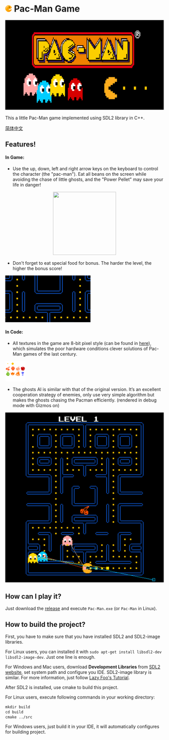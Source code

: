 # ![Pac-Man-icon](src/res/image/icon.png) Pac-Man Game
<p align="center">
  <img src="https://github.com/Criheacy/Pac-Man-Game/blob/main/docs/README-assets/pac-man.png"  width="750" height="284" />
</p>


This a little Pac-Man game implemented using SDL2 library in C++.

[简体中文](docs/README-zh.md)

## Features!

#### In Game:

- Use the up, down, left and right arrow keys on the keyboard to control the character (the "pac-man"). Eat all beans on the screen while avoiding the chase of little ghosts, and the "Power Pellet" may save your life in danger!

<p align="center">
  <img src="https://github.com/utkarsh0908/Pac-Man-Game/blob/main/docs/README-assets/1.gif"  width="200" height="200" />
</p>

- Don't forget to eat special food for bonus. The harder the level, the higher the bonus score!

![3](docs/README-assets/3.gif)

#### In Code:

- All textures in the game are 8-bit pixel style (can be found in [here](https://github.com/Criheacy/Pac-Man-Game/tree/main/src/res/image)), which simulates the poor hardware conditions clever solutions of Pac-Man games of the last century.

![3](src/res/image/food.png)

- The ghosts AI is similar with that of the original version. It’s an excellent cooperation strategy of enemies, only use very simple algorithm but makes the ghosts chasing the Pacman efficiently. (rendered in debug mode with Gizmos on)

![3](docs/README-assets/4.gif)



## How can I play it?

Just download the [release](https://github.com/Criheacy/Pac-Man-Game/releases/tag/v0.1.0) and execute `Pac-Man.exe` (or `Pac-Man` in Linux).



## How to build the project?

First, you have to make sure that you have installed SDL2 and SDL2-image libraries.

For Linux users, you can installed it with `sudo apt-get install libsdl2-dev libsdl2-image-dev`. Just one line is enough.

For Windows and Mac users, download **Development Libraries** from [SDL2 website](http://www.libsdl.org/download-2.0.php), set system path and configure you IDE. SDL2-image library is similar. For more information, just follow [Lazy Foo's Tutorial](https://lazyfoo.net/tutorials/SDL/01_hello_SDL/index.php).



After SDL2 is installed, use cmake to build this project.

For Linux users, execute following commands in your working directory:

```
mkdir build
cd build
cmake ../src
```

For Windows users, just build it in your IDE, it will automatically configures for building project.

